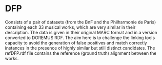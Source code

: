 # DFP
Consists of a pair of datasets (from the BnF and the Philharmonie de Paris) containing each 33 musical works, which are very similar in their description. The data is given in their original MARC format and in a version converted to DOREMUS RDF. The aim here is to challenge the linking tools capacity to avoid the generation of false positives and match correctly instances in the presence of highly similar but still distinct candidates. The  refDFP.rdf file contains the reference (ground truth) alignment between the works. 
